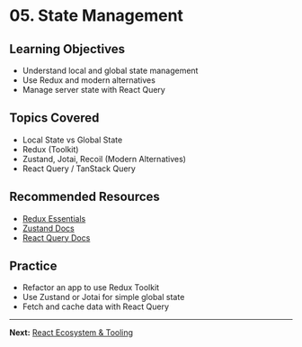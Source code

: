 # 05. State Management

## Learning Objectives
- Understand local and global state management
- Use Redux and modern alternatives
- Manage server state with React Query

## Topics Covered
- Local State vs Global State
- Redux (Toolkit)
- Zustand, Jotai, Recoil (Modern Alternatives)
- React Query / TanStack Query

## Recommended Resources
- [Redux Essentials](https://redux.js.org/tutorials/essentials/part-1-overview-concepts)
- [Zustand Docs](https://docs.pmnd.rs/zustand/getting-started/introduction)
- [React Query Docs](https://tanstack.com/query/latest/docs/react/overview)

## Practice
- Refactor an app to use Redux Toolkit
- Use Zustand or Jotai for simple global state
- Fetch and cache data with React Query

---

**Next:** [React Ecosystem & Tooling](../06-ecosystem-tooling/README.md)